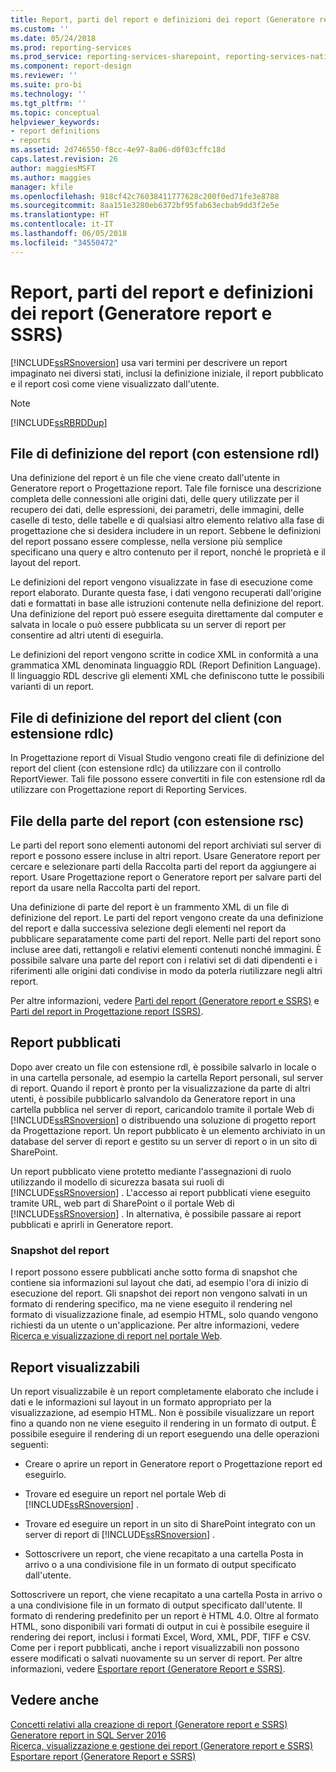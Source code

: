 ```yaml
---
title: Report, parti del report e definizioni dei report (Generatore report e SSRS) | Microsoft Docs
ms.custom: ''
ms.date: 05/24/2018
ms.prod: reporting-services
ms.prod_service: reporting-services-sharepoint, reporting-services-native
ms.component: report-design
ms.reviewer: ''
ms.suite: pro-bi
ms.technology: ''
ms.tgt_pltfrm: ''
ms.topic: conceptual
helpviewer_keywords:
- report definitions
- reports
ms.assetid: 2d746550-f8cc-4e97-8a06-d0f03cffc18d
caps.latest.revision: 26
author: maggiesMSFT
ms.author: maggies
manager: kfile
ms.openlocfilehash: 918cf42c76038411777628c200f0ed71fe3e8788
ms.sourcegitcommit: 8aa151e3280eb6372bf95fab63ecbab9dd3f2e5e
ms.translationtype: HT
ms.contentlocale: it-IT
ms.lasthandoff: 06/05/2018
ms.locfileid: "34550472"
---
```

# <a name="reports-report-parts-and-report-definitions-report-builder-and-ssrs"></a>Report, parti del report e definizioni dei report (Generatore report e SSRS)
  [!INCLUDE[ssRSnoversion](../../includes/ssrsnoversion-md.md)] usa vari termini per descrivere un report impaginato nei diversi stati, inclusi la definizione iniziale, il report pubblicato e il report così come viene visualizzato dall'utente.  
  
> [!NOTE]  
>  [!INCLUDE[ssRBRDDup](../../includes/ssrbrddup-md.md)]  
  
## <a name="report-definition-rdl-files"></a>File di definizione del report (con estensione rdl)  
 Una definizione del report è un file che viene creato dall'utente in Generatore report o Progettazione report. Tale file fornisce una descrizione completa delle connessioni alle origini dati, delle query utilizzate per il recupero dei dati, delle espressioni, dei parametri, delle immagini, delle caselle di testo, delle tabelle e di qualsiasi altro elemento relativo alla fase di progettazione che si desidera includere in un report. Sebbene le definizioni del report possano essere complesse, nella versione più semplice specificano una query e altro contenuto per il report, nonché le proprietà e il layout del report.  
  
 Le definizioni del report vengono visualizzate in fase di esecuzione come report elaborato. Durante questa fase, i dati vengono recuperati dall'origine dati e formattati in base alle istruzioni contenute nella definizione del report. Una definizione del report può essere eseguita direttamente dal computer e salvata in locale o può essere pubblicata su un server di report per consentire ad altri utenti di eseguirla.  
  
 Le definizioni del report vengono scritte in codice XML in conformità a una grammatica XML denominata linguaggio RDL (Report Definition Language). Il linguaggio RDL descrive gli elementi XML che definiscono tutte le possibili varianti di un report.  
  
## <a name="client-report-definition-rdlc-files"></a>File di definizione del report del client (con estensione rdlc)  
 In Progettazione report di Visual Studio vengono creati file di definizione del report del client (con estensione rdlc) da utilizzare con il controllo ReportViewer. Tali file possono essere convertiti in file con estensione rdl da utilizzare con Progettazione report di Reporting Services.  
  
## <a name="report-part-rsc-files"></a>File della parte del report (con estensione rsc)  
 Le parti del report sono elementi autonomi del report archiviati sul server di report e possono essere incluse in altri report. Usare Generatore report per cercare e selezionare parti della Raccolta parti del report da aggiungere ai report. Usare Progettazione report o Generatore report per salvare parti del report da usare nella Raccolta parti del report.  
  
 Una definizione di parte del report è un frammento XML di un file di definizione del report. Le parti del report vengono create da una definizione del report e dalla successiva selezione degli elementi nel report da pubblicare separatamente come parti del report. Nelle parti del report sono incluse aree dati, rettangoli e relativi elementi contenuti nonché immagini. È possibile salvare una parte del report con i relativi set di dati dipendenti e i riferimenti alle origini dati condivise in modo da poterla riutilizzare negli altri report.  
  
 Per altre informazioni, vedere [Parti del report &#40;Generatore report e SSRS&#41;](../../reporting-services/report-design/report-parts-report-builder-and-ssrs.md) e [Parti del report in Progettazione report &#40;SSRS&#41;](../../reporting-services/report-design/report-parts-in-report-designer-ssrs.md).  
  
## <a name="published-reports"></a>Report pubblicati  
 Dopo aver creato un file con estensione rdl, è possibile salvarlo in locale o in una cartella personale, ad esempio la cartella Report personali, sul server di report. Quando il report è pronto per la visualizzazione da parte di altri utenti, è possibile pubblicarlo salvandolo da Generatore report in una cartella pubblica nel server di report, caricandolo tramite il portale Web di [!INCLUDE[ssRSnoversion](../../includes/ssrsnoversion-md.md)] o distribuendo una soluzione di progetto report da Progettazione report. Un report pubblicato è un elemento archiviato in un database del server di report e gestito su un server di report o in un sito di SharePoint.  
  
 Un report pubblicato viene protetto mediante l'assegnazioni di ruolo utilizzando il modello di sicurezza basata sui ruoli di [!INCLUDE[ssRSnoversion](../../includes/ssrsnoversion-md.md)] . L'accesso ai report pubblicati viene eseguito tramite URL, web part di SharePoint o il portale Web di [!INCLUDE[ssRSnoversion](../../includes/ssrsnoversion-md.md)] . In alternativa, è possibile passare ai report pubblicati e aprirli in Generatore report.  
  
### <a name="report-snapshots"></a>Snapshot del report  
 I report possono essere pubblicati anche sotto forma di snapshot che contiene sia informazioni sul layout che dati, ad esempio l'ora di inizio di esecuzione del report. Gli snapshot dei report non vengono salvati in un formato di rendering specifico, ma ne viene eseguito il rendering nel formato di visualizzazione finale, ad esempio HTML, solo quando vengono richiesti da un utente o un'applicazione. Per altre informazioni, vedere [Ricerca e visualizzazione di report nel portale Web](../report-builder/finding-and-viewing-reports-with-a-browser-report-builder-and-ssrs.md).  
  
## <a name="rendered-reports"></a>Report visualizzabili  
 Un report visualizzabile è un report completamente elaborato che include i dati e le informazioni sul layout in un formato appropriato per la visualizzazione, ad esempio HTML. Non è possibile visualizzare un report fino a quando non ne viene eseguito il rendering in un formato di output. È possibile eseguire il rendering di un report eseguendo una delle operazioni seguenti:  
  
-   Creare o aprire un report in Generatore report o Progettazione report ed eseguirlo.  
  
-   Trovare ed eseguire un report nel portale Web di [!INCLUDE[ssRSnoversion](../../includes/ssrsnoversion-md.md)] .  
  
-   Trovare ed eseguire un report in un sito di SharePoint integrato con un server di report di [!INCLUDE[ssRSnoversion](../../includes/ssrsnoversion-md.md)] .  
  
-   Sottoscrivere un report, che viene recapitato a una cartella Posta in arrivo o a una condivisione file in un formato di output specificato dall'utente.  
  
 Sottoscrivere un report, che viene recapitato a una cartella Posta in arrivo o a una condivisione file in un formato di output specificato dall'utente. Il formato di rendering predefinito per un report è HTML 4.0. Oltre al formato HTML, sono disponibili vari formati di output in cui è possibile eseguire il rendering dei report, inclusi i formati Excel, Word, XML, PDF, TIFF e CSV. Come per i report pubblicati, anche i report visualizzabili non possono essere modificati o salvati nuovamente su un server di report. Per altre informazioni, vedere [Esportare report &#40;Generatore Report e SSRS&#41;](../../reporting-services/report-builder/export-reports-report-builder-and-ssrs.md).  
  
## <a name="see-also"></a>Vedere anche  
 [Concetti relativi alla creazione di report &#40;Generatore report e SSRS&#41;](../../reporting-services/report-design/report-authoring-concepts-report-builder-and-ssrs.md)   
 [Generatore report in SQL Server 2016](../../reporting-services/report-builder/report-builder-in-sql-server-2016.md)   
 [Ricerca, visualizzazione e gestione dei report &#40;Generatore report e SSRS&#41;](../../reporting-services/report-builder/finding-viewing-and-managing-reports-report-builder-and-ssrs.md)   
 [Esportare report &#40;Generatore Report e SSRS&#41;](../../reporting-services/report-builder/export-reports-report-builder-and-ssrs.md)  
  
  
